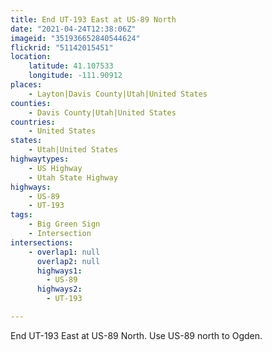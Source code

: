 ```yaml
---
title: End UT-193 East at US-89 North
date: "2021-04-24T12:38:06Z"
imageid: "351936652840544624"
flickrid: "51142015451"
location:
    latitude: 41.107533
    longitude: -111.90912
places:
    - Layton|Davis County|Utah|United States
counties:
    - Davis County|Utah|United States
countries:
    - United States
states:
    - Utah|United States
highwaytypes:
    - US Highway
    - Utah State Highway
highways:
    - US-89
    - UT-193
tags:
    - Big Green Sign
    - Intersection
intersections:
    - overlap1: null
      overlap2: null
      highways1:
        - US-89
      highways2:
        - UT-193

---
```

End UT-193 East at US-89 North.  Use US-89 north to Ogden.
